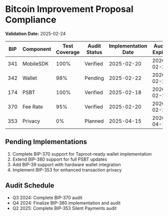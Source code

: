 # Bitcoin Improvement Proposal Compliance  

**Validation Date:** 2025-02-24  

| BIP | Component | Test Coverage | Audit Status | Implementation Date | Audit Expiry |
|-----|-----------|---------------|--------------|---------------------|--------------|
| 341 | MobileSDK | 100% | Verified | 2025-02-20 | 2026-02-20 |
| 342 | Wallet    | 98%  | Pending | 2025-02-22 | 2026-02-22 |
| 174 | PSBT      | 100% | Verified | 2025-02-18 | 2026-02-18 |
| 370 | Fee Rate  | 95%  | Verified | 2025-02-20 | 2026-02-20 |
| 353 | Privacy   | 0%   | Planned  | 2025-04-15 | 2026-04-15 |

## Pending Implementations

1. Complete BIP-370 support for Taproot-ready wallet implementation
2. Extend BIP-380 support for full PSBT updates
3. Add BIP-39 support with hardware wallet integration
4. Implement BIP-353 for enhanced transaction privacy

## Audit Schedule

- Q3 2024: Complete BIP-370 audit
- Q4 2024: Finalize BIP-380 implementation and audit
- Q2 2025: Complete BIP-353 Silent Payments audit 
